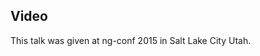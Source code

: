 <!--
{
"name" : "whats-new-in-nganimate",
"version" : "0.1",
"title" : "Whats new in ngAnimate",
"description" : "TBD",
"homepage" : "https://www.youtube.com/embed/R0OrxxJNcjU",
"canonicalSource" : "https://www.youtube.com/embed/R0OrxxJNcjU",
"freshnessDate" : 2015-03-06,
"license" : "All Rights Reserved"
}
-->

<!-- @section -->

## Video

This talk was given at ng-conf 2015 in Salt Lake City Utah.

<!-- @asset, "contentType": "outlearn/video", "provider": "youtube", "url": "https://www.youtube.com/embed/R0OrxxJNcjU" -->
